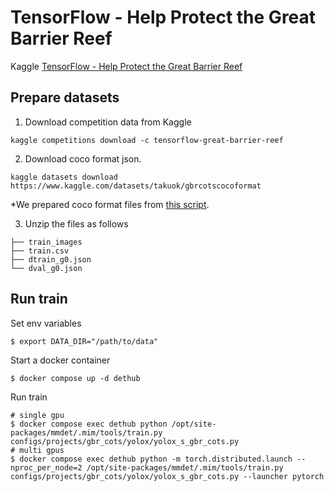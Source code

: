 # TensorFlow - Help Protect the Great Barrier Reef

Kaggle [TensorFlow - Help Protect the Great Barrier Reef](https://www.kaggle.com/competitions/tensorflow-great-barrier-reef)

## Prepare datasets

1. Download competition data from Kaggle

```
kaggle competitions download -c tensorflow-great-barrier-reef
```

2. Download coco format json.

```
kaggle datasets download https://www.kaggle.com/datasets/takuok/gbrcotscocoformat
```

\*We prepared coco format files from [this script](../../../tools/dataset_converters/prepare_gbr_cots.py).

3. Unzip the files as follows

```
├── train_images
├── train.csv
├── dtrain_g0.json
└── dval_g0.json
```

## Run train

Set env variables

```
$ export DATA_DIR="/path/to/data"
```

Start a docker container

```
$ docker compose up -d dethub
```

Run train

```
# single gpu
$ docker compose exec dethub python /opt/site-packages/mmdet/.mim/tools/train.py configs/projects/gbr_cots/yolox/yolox_s_gbr_cots.py
# multi gpus
$ docker compose exec dethub python -m torch.distributed.launch --nproc_per_node=2 /opt/site-packages/mmdet/.mim/tools/train.py configs/projects/gbr_cots/yolox/yolox_s_gbr_cots.py --launcher pytorch
```
